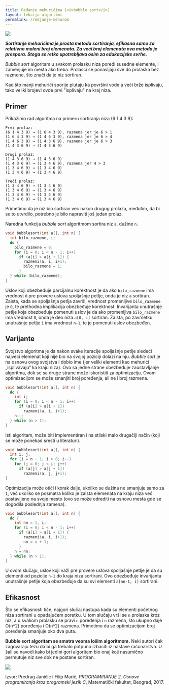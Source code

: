 ```yaml
---
title: Ređanje mehurićima (<i>bubble sort</i>)
layout: lekcija-algoritmi
permalink: /redjanje-mehurom
---
```


![](https://upload.wikimedia.org/wikipedia/commons/5/54/Sorting_bubblesort_anim.gif)

***Sortiranje mehurićima je prosta metoda sortiranja, efikasna samo za relativno maleni broj elemenata. Za veći broj elemenata ova metoda je prespora. Stoga se retko upotrebljava osim za edukacijske svrhe.***

*Bubble sort* algoritam u svakom prolasku niza poredi susedne elemente, i zamenjuje im mesta ako treba. Prolasci se ponavljaju sve do prolaska bez razmene, što znači da je niz sortiran.

Kao što manji mehurići sporije plutaju ka površini vode a veći brže isplivaju, tako veliki brojevi ovde prvi "isplivaju" na kraj niza.

## Primer

Prikažimo rad algoritma na primeru sortiranja niza (6 1 4 3 9):

```
Prvi prolaz:
(6 1 4 3 9) → (1 6 4 3 9), razmena jer je 6 > 1
(1 6 4 3 9) → (1 4 6 3 9), razmena jer je 6 > 4
(1 4 6 3 9) → (1 4 3 6 9), razmena jer je 6 > 3
(1 4 3 6 9) → (1 4 3 6 9)

Drugi prolaz:
(1 4 3 6 9) → (1 4 3 6 9)
(1 4 3 6 9) → (1 3 4 6 9), razmena jer 4 > 3
(1 3 4 6 9) → (1 3 4 6 9)
(1 3 4 6 9) → (1 3 4 6 9)

Treći prolaz:
(1 3 4 6 9) → (1 3 4 6 9)
(1 3 4 6 9) → (1 3 4 6 9)
(1 3 4 6 9) → (1 3 4 6 9)
(1 3 4 6 9) → (1 3 4 6 9)
```

Primetimo da je niz bio sortiran već nakon drugog prolaza, međutim, da bi se to utvrdilo, potrebno je bilo napraviti još jedan prolaz.

Naredna funkcija *bubble sort* algoritmom sortira niz `a`, dužine `n`.

```c
void bubblesort(int a[], int n) {
  int bilo_razmene, i;
  do {
    bilo_razmene = 0;
    for (i = 0; i < n - 1; i++)
      if (a[i] > a[i + 1]) {
        razmeni(a, i, i+1);
        bilo_razmene = 1;
      }
  } while (bilo_razmene);
}
```

Uslov koji obezbeđuje parcijalnu korektnost je da ako `bilo_razmene` ima vrednost `0` pre provere uslova spoljašnje petlje, onda je niz `a` sortiran. Zaista, kada se spoljašnja petlja završi, vrednost promenljive `bilo_razmene` je `0`, te prethodna implikacija obezbeđuje korektnost. Invarijanta unutrašnje petlje koja obezbeđuje pomenuti uslov je da ako promenljiva `bilo_razmene` ima vrednost `0`, onda je deo niza `a[0, i]` sortiran. Zaista, po završetku unutrašnje petlje `i` ima vrednost `n-1`, te je pomenuti uslov obezbeđen.

## Varijante

Svojstvo algoritma je da nakon svake iteracije spoljašnje petlje sledeći najveći elemenat koji nije bio na svojoj poziciji dolazi na nju. *Bubble sort* je na osnovu ovog svojstva i dobio ime (jer veliki elementi kao mehurići „isplivavaju“ ka kraju niza). Ovo sa jedne strane obezbeđuje zaustavljanje algoritma, dok se sa druge strane može iskoristiti za optimizaciju. Ovom optimizacijom se može smanjiti broj poređenja, ali ne i broj razmena.

```c
void bubblesort(int a[], int n) {
  do {
    int i;
    for (i = 0; i < n - 1; i++)
      if (a[i] > a[i + 1])
        razmeni(a, i, i+1);
    n--;
  } while (n > 1);
}
```

Isti algoritam, može biti implementiran i na stilski malo drugačiji način (koji se može ponekad sresti u literaturi).

```c
void bubblesort(int a[], int n) {
  int i, j;
  for (i = n - 1; i > 0; i--)
    for (j = 0; j < i; j++)
      if (a[j] > a[j + 1])
        razmeni(a, j, j+1);
}
```

Optimizacija može otići i korak dalje, ukoliko se dužina ne smanjuje samo za `1`, već ukoliko se posmatra koliko je zaista elemenata na kraju niza već postavljeno na svoje mesto (ovo se može odrediti na osnovu mesta gde se dogodila poslednja zamena).

```c
void bubblesort(int a[], int n) {
  do {
    int nn = 1, i;
    for (i = 0; i < n - 1; i++)
      if (a[i] > a[i + 1]) {
        razmeni(a, i, i+1);
        nn = i + 1;
      }
    n = nn;
  } while (n > 1);
}
```

U ovom slučaju, uslov koji važi pre provere uslova spoljašnje petlje je da su elementi od pozicije `n-1` do kraja niza sortirani. Ovo obezbeđuje invarijanta unutrašnje petlje koja obezbeđuje da su svi elementi `a[nn-1, i]` sortirani.

## Efikasnost

Što se efikasnosti tiče, najgori slučaj nastupa kada su elementi početnog niza sortirani u opadajućem poretku. U tom slučaju vrši se `n` prolaska kroz niz, a u svakom prolasku se pravi `n` poređenja i `n` razmena, što ukupno daje O(n^2) poređenja i O(n^2) razmena. Primetimo da se optimizacijom broj poređenja smanjuje oko dva puta.

**Bubble sort algoritam se smatra veoma lošim algoritmom.** Neki autori čak zagovaraju tezu da bi ga trebalo potpuno izbaciti iz nastave računarstva. U šali se navodi kako bi jedini gori algoritam bio onaj koji nasumično permutuje niz sve dok ne postane sortiran.

![](https://upload.wikimedia.org/wikipedia/commons/d/d3/Bubblesort_Animation.gif)

Izvor: Predrag Janičić i Filip Marić, *PROGRAMIRANJE 2, Osnove programiranja kroz programski jezik C*, Matematički fakultet, Beograd, 2017.
